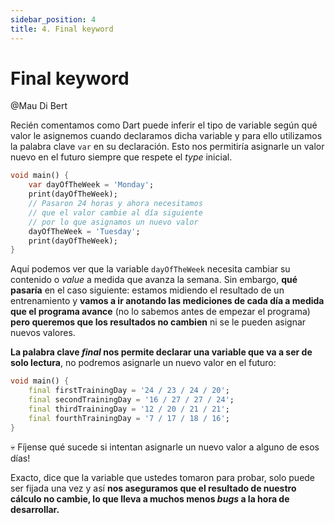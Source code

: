 ```yaml
---
sidebar_position: 4
title: 4. Final keyword
---
```


# Final keyword

@Mau Di Bert

Recién comentamos como Dart puede inferir el tipo de variable según qué valor le asignemos cuando declaramos dicha variable y para ello utilizamos la palabra clave `var` en su declaración. Esto nos permitiría asignarle un valor nuevo en el futuro siempre que respete el _type_ inicial.

```dart
void main() {
    var dayOfTheWeek = 'Monday';
    print(dayOfTheWeek);
    // Pasaron 24 horas y ahora necesitamos
    // que el valor cambie al día siguiente
    // por lo que asignamos un nuevo valor
    dayOfTheWeek = 'Tuesday';
    print(dayOfTheWeek);
}
```

Aquí podemos ver que la variable `dayOfTheWeek` necesita cambiar su contenido o _value_ a medida que avanza la semana. Sin embargo, __qué pasaría__ en el caso siguiente: estamos midiendo el resultado de un entrenamiento y __vamos a ir anotando las mediciones de cada día a medida que el programa avance__ (no lo sabemos antes de empezar el programa) __pero queremos que los resultados no cambien__ ni se le pueden asignar nuevos valores.

__La palabra clave _final_ nos permite declarar una variable que va a ser de solo lectura__, no podremos asignarle un nuevo valor en el futuro:

```dart
void main() {
    final firstTrainingDay = '24 / 23 / 24 / 20';
    final secondTrainingDay = '16 / 27 / 27 / 24';
    final thirdTrainingDay = '12 / 20 / 21 / 21';
    final fourthTrainingDay = '7 / 17 / 18 / 16';
}
```

💀 Fíjense qué sucede si intentan asignarle un nuevo valor a alguno de esos días!

Exacto, dice que la variable que ustedes tomaron para probar, solo puede ser fijada una vez y así __nos aseguramos que el resultado de nuestro cálculo no cambie, lo que lleva a muchos menos _bugs_ a la hora de desarrollar.__
